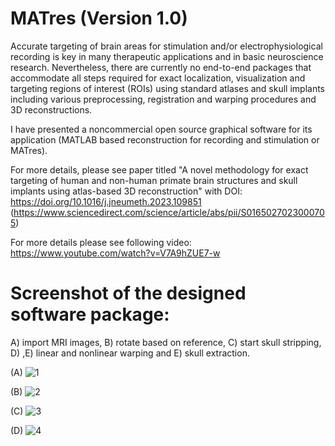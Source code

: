 # MATres (Version 1.0)

Accurate targeting of brain areas for stimulation and/or electrophysiological recording is key in many therapeutic applications and in basic neuroscience research. Nevertheless, there are currently no end-to-end packages that accommodate all steps required for exact localization, visualization and targeting regions of interest (ROIs) using standard atlases and skull implants including various preprocessing, registration and warping procedures and 3D reconstructions. 


I have presented a noncommercial open source graphical software for its application (MATLAB based reconstruction for recording and stimulation or MATres).

For more details, please see paper titled "A novel methodology for exact targeting of human and non-human primate brain structures and skull implants using atlas-based 3D reconstruction" with DOI: https://doi.org/10.1016/j.jneumeth.2023.109851
(https://www.sciencedirect.com/science/article/abs/pii/S0165027023000705)

For more details please see following video:
https://www.youtube.com/watch?v=V7A9hZUE7-w



# Screenshot of the designed software package:

A) import MRI images, B) rotate based on reference, C) start skull stripping, D)  ,E) linear and nonlinear warping and E) skull extraction.

(A)
![1](https://user-images.githubusercontent.com/130893427/234196869-0c0446d4-b1e9-4d49-948a-ba43df620f3d.PNG)


(B)
![2](https://user-images.githubusercontent.com/130893427/234196937-aa22176f-2a83-4a2d-b526-a79a89f88a3f.PNG)

(C)
![3](https://user-images.githubusercontent.com/130893427/234197149-1e79675e-8026-42a9-ab81-a87750b9d729.PNG)

(D)
![4](https://user-images.githubusercontent.com/130893427/232284236-f30bbad6-65cf-47ce-be98-db99dd1a27c8.png)
